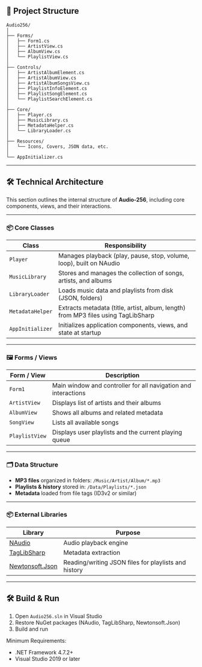 ## 📁 Project Structure

```plaintext
Audio256/
│
├── Forms/
│   ├── Form1.cs
│   ├── ArtistView.cs
│   ├── AlbumView.cs
│   └── PlaylistView.cs
│
├── Controls/
│   ├── ArtistAlbumElement.cs
│   ├── ArtistAlbumView.cs
│   ├── ArtistAlbumSongsView.cs
│   ├── PlaylistInfoElement.cs
│   ├── PlaylistSongElement.cs
│   └── PlaylistSearchElement.cs
│
├── Core/
│   ├── Player.cs
│   ├── MusicLibrary.cs
│   ├── MetadataHelper.cs
│   └── LibraryLoader.cs
│
├── Resources/
│   └── Icons, Covers, JSON data, etc.
│
└── AppInitializer.cs
```  

---

## 🛠 Technical Architecture

This section outlines the internal structure of **Audio-256**, including core components, views, and their interactions.

---

### 📦 Core Classes

| Class | Responsibility |
|-------|----------------|
| `Player` | Manages playback (play, pause, stop, volume, loop), built on NAudio |
| `MusicLibrary` | Stores and manages the collection of songs, artists, and albums |
| `LibraryLoader` | Loads music data and playlists from disk (JSON, folders) |
| `MetadataHelper` | Extracts metadata (title, artist, album, length) from MP3 files using TagLibSharp |
| `AppInitializer` | Initializes application components, views, and state at startup |

---

### 🖼 Forms / Views

| Form / View | Description |
|-------------|-------------|
| `Form1` | Main window and controller for all navigation and interactions |
| `ArtistView` | Displays list of artists and their albums |
| `AlbumView` | Shows all albums and related metadata |
| `SongView` | Lists all available songs |
| `PlaylistView` | Displays user playlists and the current playing queue |

---

### 🗂 Data Structure

- **MP3 files** organized in folders: `/Music/Artist/Album/*.mp3`
- **Playlists & history** stored in: `/Data/Playlists/*.json`
- **Metadata** loaded from file tags (ID3v2 or similar)

---

### 📦 External Libraries

| Library | Purpose |
|--------|---------|
| [NAudio](https://github.com/naudio/NAudio) | Audio playback engine |
| [TagLibSharp](https://github.com/mono/taglib-sharp) | Metadata extraction |
| [Newtonsoft.Json](https://www.newtonsoft.com/json) | Reading/writing JSON files for playlists and history |

---

## 🛠 Build & Run

1. Open `Audio256.sln` in Visual Studio
2. Restore NuGet packages (NAudio, TagLibSharp, Newtonsoft.Json)
3. Build and run

Minimum Requirements:
- .NET Framework 4.7.2+
- Visual Studio 2019 or later